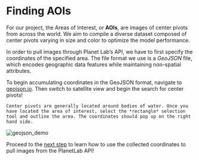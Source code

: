 # Finding AOIs

For our project, the Areas of Interest, or **AOIs**, are images of center pivots from across the world. We aim to compile a diverse dataset composed of center pivots varying in size and color to optimize the model performance. 

In order to pull images through Planet Lab’s API, we have to first specify the coordinates of the specified area. The file format we use is a *GeoJSON* file, which encodes geographic data features while maintaining non-spatial attributes. 

To begin accumulating coordinates in the GeoJSON format, navigate to [geojson.io](geojson.io). Then switch to satellite view and begin the search for center pivots! 

```{note}
Center pivots are generally located around bodies of water. Once you have located the area of interest, select the *rectangle* selection tool and outline the area. The coordinates should pop up on the right hand side. 
```

![geojson_demo](/images/geojson_demo.gif)

Proceed to the [next step](https://tifhsu88.github.io/eri-docs/process/2_planet_api.html) to learn how to use the collected coordinates to pull images from the PlanetLab API!
